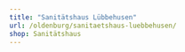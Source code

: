 ```yaml
---
title: "Sanitätshaus Lübbehusen"
url: /oldenburg/sanitaetshaus-luebbehusen/
shop: Sanitätshaus
---
```

